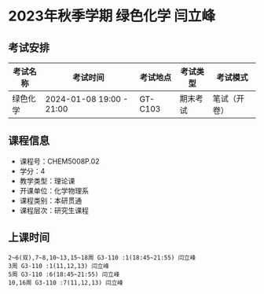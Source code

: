 # 2023年秋季学期 绿色化学 闫立峰




## 考试安排

| 考试名称 | 考试时间 | 考试地点 | 考试类型 | 考试模式 |
| -------- | -------- | -------- | -------- | -------- |
| 绿色化学 | 2024-01-08 19:00 - 21:00 | GT-C103 | 期末考试 | 笔试（开卷） |





## 课程信息

- 课程号：CHEM5008P.02
- 学分：4
- 教学类型：理论课
- 开课单位：化学物理系
- 课程类别：本研贯通
- 课程层次：研究生课程

## 上课时间

```
2~6(双),7~8,10~13,15~18周 G3-110 :1(18:45~21:55) 闫立峰
3周 G3-110 :1(11,12,13) 闫立峰
5周 G3-110 :6(18:45~21:55) 闫立峰
10,16周 G3-110 :7(11,12,13) 闫立峰
```

